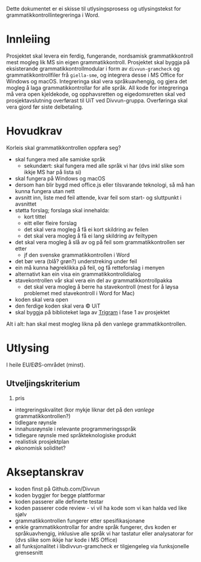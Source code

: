 Dette dokumentet er ei skisse til utlysingsprosess og utlysingstekst for
grammatikkontrollintegreringa i Word.

Innleiing
=========

Prosjektet skal levera ein ferdig, fungerande, nordsamisk grammatikkontroll mest mogleg lik MS sin eigen grammatikkontroll. Prosjektet skal byggja på eksisterande grammatikkontrollmodular i form av `divvun-gramcheck` og grammatikkontrollfiler frå `giella-sme`, og integrera desse i MS Office for Windows og macOS. Integreringa skal vera språkuavhengig, og gjera det mogleg å laga grammatikkontrollar for alle språk. All kode for integreringa må vera open kjeldekode, og opphavsretten og eigedomsretten skal ved prosjektavslutning overførast til UiT ved Divvun-gruppa. Overføringa skal vera gjord før siste delbetaling.


Hovudkrav
=========

Korleis skal grammatikkontrollen oppføra seg?

* skal fungera med alle samiske språk
  * sekundært: skal fungera med alle språk vi har (dvs inkl slike som ikkje MS har på lista si)
* skal fungera på Windows og macOS
* dersom han blir bygd med office.js eller tilsvarande teknologi, så må han kunna fungera utan nett
* avsnitt inn, liste med feil attende, kvar feil som start- og sluttpunkt i avsnittet
* støtta forslag; forslaga skal innehalda:
  * kort tittel
  * eitt eller fleire forslag
  * det skal vera mogleg å få ei kort skildring av feilen
  * det skal vera mogleg å få ei lang skildring av feiltypen
* det skal vera mogleg å slå av og på feil som grammatikkontrollen ser etter
  * jf den svenske grammatikkontrollen i Word
* det bør vera (blå? grøn?) understreking under feil
* ein må kunna høgreklikka på feil, og få retteforslag i menyen
* alternativt kan ein visa ein grammatikkontrolldialog
* stavekontrollen vår skal vera ein del av grammatikkontrollpakka
  * det skal vera mogleg å berre ha stavekontroll (mest for å løysa problemet
    med stavekontroll i Word for Mac)
* koden skal vera open
* den ferdige koden skal vera © UiT
* skal byggja på biblioteket laga av [Trigram](https://trigram.no/) i fase 1 av prosjektet

Alt i alt: han skal mest mogleg likna på den vanlege grammatikkontrollen.


Utlysing
========

I heile EU/EØS-området (minst).

Utveljingskriterium
-------------------

1. pris
*  integreringskvalitet (kor mykje liknar det på den *vanlege*
   grammatikkontrollen?)
*  tidlegare røynsle
*  innahusrøynsle i relevante programmeringsspråk
*  tidlegare røynsle med språkteknologiske produkt
*  realistisk prosjektplan
*  økonomisk soliditet?

Akseptanskrav
=============

* koden finst på Github.com/Divvun
* koden byggjer for begge plattformar
* koden passerer alle definerte testar
* koden passerer code review - vi vil ha kode som vi kan halda ved like sjølv
* grammatikkontrollen fungerer etter spesifikasjonane
* enkle grammatikkontrollar for andre språk fungerer, dvs koden er språkuavhengig, inklusive alle språk vi har tastatur eller analysatorar for (dvs slike som ikkje har kode i MS Office)
* all funksjonalitet i libdivvun-gramcheck er tilgjengeleg via funksjonelle grensesnitt
